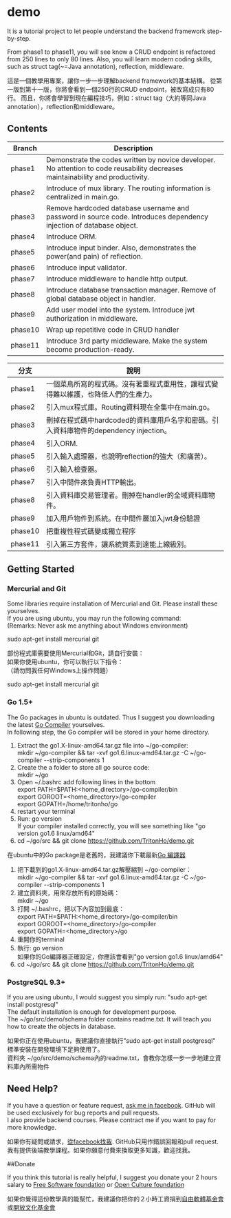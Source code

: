 # demo

It is a tutorial project to let people understand the backend framework step-by-step.

From phase1 to phase11, you will see know a CRUD endpoint is refactored from 250 lines to only 80 lines.
Also, you will learn modern coding skills, such as struct tag(~=Java annotation), reflection, middleware.

這是一個教學用專案，讓你一步一步理解backend framework的基本結構。
從第一版到第十一版，你將會看到一個250行的CRUD endpoint，被改寫成只有80行。
而且，你將會學習到現在編程技巧，例如：struct tag（大約等同Java annotation），reflection和middleware。


## Contents

| Branch | Description |
| -----------|--------|
| phase1 | Demonstrate the codes written by novice developer. No attention to code reusability decreases maintainability and productivity. | 
| phase2 | Introduce of mux library. The routing information is centralized in main.go. | 
| phase3 | Remove hardcoded database username and password in source code. Introduces dependency injection of database object. | 
| phase4 | Introduce ORM. | 
| phase5 | Introduce input binder. Also, demonstrates the power(and pain) of reflection. | 
| phase6 | Introduce input validator. | 
| phase7 | Introduce middleware to handle http output. | 
| phase8 | Introduce database transaction manager. Remove of global database object in handler. | 
| phase9 | Add user model into the system. Introduce jwt authorization in middleware. | 
| phase10 | Wrap up repetitive code in CRUD handler | 
| phase11 | Introduce 3rd party middleware. Make the system become production-ready. | 


| 分支 | 說明 |
| -----------|--------|
| phase1 | 一個菜鳥所寫的程式碼。沒有著重程式重用性，讓程式變得難以維護，也降低人們的生產力。 | 
| phase2 | 引入mux程式庫。Routing資料現在全集中在main.go。 | 
| phase3 | 刪掉在程式碼中hardcoded的資料庫用戶名字和密碼。引入資料庫物件的dependency injection。 | 
| phase4 | 引入ORM. | 
| phase5 | 引入輸入處理器，也說明reflection的強大（和痛苦）。 | 
| phase6 | 引入輸入檢查器。 | 
| phase7 | 引入中間件來負責HTTP輸出。 | 
| phase8 | 引入資料庫交易管理者。刪掉在handler的全域資料庫物件。 | 
| phase9 | 加入用戶物件到系統。在中間件層加入jwt身份驗證 | 
| phase10 | 把重複性程式碼變成獨立程序| 
| phase11 | 引入第三方套件，讓系統質素到達能上線級別。 | 

## Getting Started

### Mercurial and Git

Some libraries require installation of Mercurial and Git. Please install these yourselves.<br />
If you are using ubuntu, you may run the following command:<br />
(Remarks: Never ask me anything about Windows environment)

sudo apt-get install mercurial git

部份程式庫需要使用Mercurial和Git，請自行安裝：<br />
如果你使用ubuntu，你可以執行以下指令：<br />
（請勿問我任何Windows上操作問題）

sudo apt-get install mercurial git

### Go 1.5+

The Go packages in ubuntu is outdated. Thus I suggest you downloading the latest [Go Compiler](https://golang.org/dl/) yourselves.<br />
In following step, the Go compiler will be stored in your home directory.

1. Extract the go1.X-linux-amd64.tar.gz file into ~/go-compiler: <br />
	mkdir ~/go-compiler && tar -xvf go1.6.linux-amd64.tar.gz -C ~/go-compiler --strip-components 1
2. Create the a folder to store all go source code:<br />
	mkdir ~/go
3. Open ~/.bashrc add following lines in the bottom<br />
	export PATH=$PATH:<home_directory>/go-compiler/bin <br />
	export GOROOT=<home_directory>/go-compiler <br />
	export GOPATH=/home/tritonho/go <br />
4. restart your terminal
5. Run: go version <br />
	If your compiler installed correctly, you will see something like "go version go1.6 linux/amd64"
6. cd ~/go/src && git clone https://github.com/TritonHo/demo.git

在ubuntu中的Go package是老舊的，我建議你下載最新[Go 編譯器](https://golang.org/dl/)

1. 把下載到的go1.X-linux-amd64.tar.gz解壓縮到 ~/go-compiler：<br />
	mkdir ~/go-compiler && tar -xvf go1.6.linux-amd64.tar.gz -C ~/go-compiler --strip-components 1
2. 建立資料夾，用來存放所有的原始碼：<br />
	mkdir ~/go
3. 打開 ~/.bashrc，把以下內容加到最底：<br />
	export PATH=$PATH:<home_directory>/go-compiler/bin <br />
	export GOROOT=<home_directory>/go-compiler<br />
	export GOPATH=<home_directory>/go<br />
4. 重開你的terminal
5. 執行: go version<br />
	如果你的Go編譯器正確設定，你應該會看到"go version go1.6 linux/amd64"
6. cd ~/go/src && git clone https://github.com/TritonHo/demo.git

### PostgreSQL 9.3+

If you are using ubuntu, I would suggest you simply run: "sudo apt-get install postgresql"<br />
The default installation is enough for development purpose.<br />
The ~/go/src/demo/schema folder contains readme.txt. It will teach you how to create the objects in database.

如果你正在使用ubuntu，我建議你直接執行"sudo apt-get install postgresql"<br />
標準安裝在開發環境下足夠使用了。<br />
資料夾 ~/go/src/demo/schema內的readme.txt，會教你怎樣一步一步地建立資料庫內所需物件

## Need Help?

If you have a question or feature request, [ask me in facebook](https://www.facebook.com/tritonho). GitHub will be used exclusively for bug reports and pull requests.<br />
I also provide backend courses. Please contract me if you want to pay for more knowledge.

如果你有疑問或請求，[從facebook找我](https://www.facebook.com/tritonho). GitHub只用作錯誤回報和pull request.<br />
我有提供後端教學課程。如果你願意付費來換取更多知識，歡迎找我。

##Donate

If you think this tutorial is really helpful, I suggest you donate your 2 hours salary to [Free Software foundation](https://my.fsf.org/donate/) or [Open Culture foundation](http://ocf.tw/donate/)

如果你覺得這份教學真的能幫忙，我建議你把你的２小時工資捐到[自由軟體基金會](https://my.fsf.org/donate/)或[開放文化基金會](http://ocf.tw/donate/)
